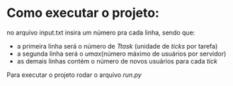 # Como executar o projeto:

no arquivo input.txt insira um número pra cada linha, sendo que:
- a primeira linha será o número de *Ttask* (unidade de *ticks* por tarefa)
- a segunda linha será o *umax*(número máximo de usuários por servidor)
- as demais linhas contém o número de novos usuários para cada *tick*

Para executar o projeto rodar o arquivo *run.py*

